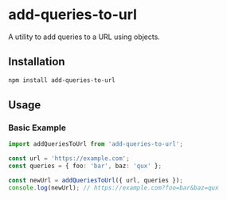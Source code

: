 # add-queries-to-url

A utility to add queries to a URL using objects.

## Installation

```sh
npm install add-queries-to-url
```

## Usage

### Basic Example

```typescript
import addQueriesToUrl from 'add-queries-to-url';

const url = 'https://example.com';
const queries = { foo: 'bar', baz: 'qux' };

const newUrl = addQueriesToUrl({ url, queries });
console.log(newUrl); // https://example.com?foo=bar&baz=qux
```
